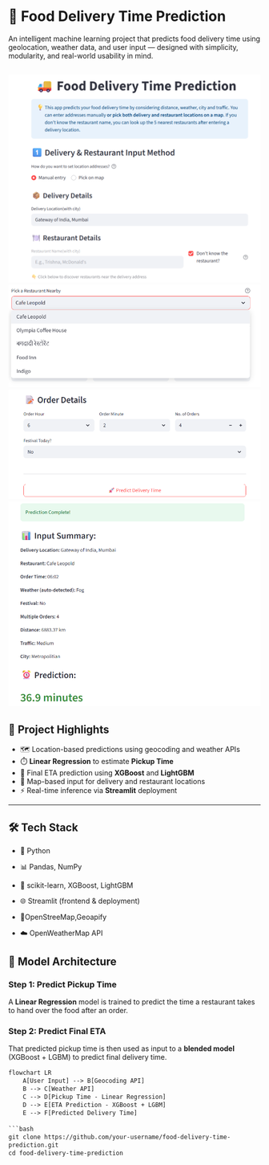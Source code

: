 # 🚚 Food Delivery Time Prediction

An intelligent machine learning project that predicts food delivery time using geolocation, weather data, and user input — designed with simplicity, modularity, and real-world usability in mind.

![App Screenshot](IMG2.png)
![App Screenshot](IMG3.png)
![App Screenshot](IMG4.png)
![App Screenshot](IMG5.png)
---

## 📌 Project Highlights

- 🗺️ Location-based predictions using geocoding and weather APIs  
- ⏱️ **Linear Regression** to estimate **Pickup Time**  
- 🔁 Final ETA prediction using **XGBoost** and **LightGBM**  
- 📍 Map-based input for delivery and restaurant locations  
- ⚡ Real-time inference via **Streamlit** deployment  

---
## 🛠️ Tech Stack
- 🐍 Python

- 📊 Pandas, NumPy

- 🧠 scikit-learn, XGBoost, LightGBM

- 🌐 Streamlit (frontend & deployment)

- 📍OpenStreeMap,Geoapify

- ☁️ OpenWeatherMap API


## 🧠 Model Architecture

### Step 1: Predict Pickup Time  
A **Linear Regression** model is trained to predict the time a restaurant takes to hand over the food after an order.

### Step 2: Predict Final ETA  
That predicted pickup time is then used as input to a **blended model** (XGBoost + LGBM) to predict final delivery time.

```mermaid
flowchart LR
    A[User Input] --> B[Geocoding API]
    B --> C[Weather API]
    C --> D[Pickup Time - Linear Regression]
    D --> E[ETA Prediction - XGBoost + LGBM]
    E --> F[Predicted Delivery Time]

```bash
git clone https://github.com/your-username/food-delivery-time-prediction.git
cd food-delivery-time-prediction

